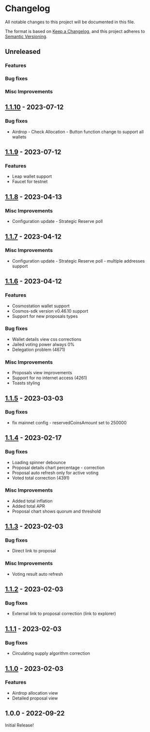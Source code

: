 <!--
Guiding Principles:

Changelogs are for humans, not machines.
There should be an entry for every single version.
The same types of changes should be grouped.
Versions and sections should be linkable.
The latest version comes first.
The release date of each version is displayed.
Mention whether you follow Semantic Versioning.

Usage:

Change log entries are to be added to the Unreleased section under the
appropriate stanza (see below). Each entry should ideally include a tag and
the Github issue reference in the following format:

* (<tag>) \#<issue-number> message

The issue numbers will later be link-ified during the release process so you do
not have to worry about including a link manually, but you can if you wish.

Types of changes (Stanzas):

"Features" for new features.
"Improvements" for changes in existing functionality.
"Deprecated" for soon-to-be removed features.
"Bug Fixes" for any bug fixes.
"Client Breaking" for breaking CLI commands and REST routes used by end-users.
"API Breaking" for breaking exported APIs used by developers building on SDK.
"State Machine Breaking" for any changes that result in a different AppState 
given same genesisState and txList.
Ref: https://keepachangelog.com/en/1.0.0/
-->

# Changelog

All notable changes to this project will be documented in this file.

The format is based on [Keep a Changelog](https://keepachangelog.com/en/1.0.0/),
and this project adheres to [Semantic Versioning](https://semver.org/spec/v2.0.0.html).

## Unreleased

### Features

### Bug fixes

### Misc Improvements

## [1.1.10](https://github.com/chain4energy/c4e-wallet/releases/tag/1.1.10) - 2023-07-12

### Bug fixes
* Airdrop - Check Allocation - Button function change to support all wallets

## [1.1.9](https://github.com/chain4energy/c4e-wallet/releases/tag/1.1.9) - 2023-07-12

### Features
* Leap wallet support
* Faucet for testnet

## [1.1.8](https://github.com/chain4energy/c4e-wallet/releases/tag/1.1.8) - 2023-04-13

### Misc Improvements
* Configuration update - Strategic Reserve poll

## [1.1.7](https://github.com/chain4energy/c4e-wallet/releases/tag/1.1.7) - 2023-04-12

### Misc Improvements
* Configuration update - Strategic Reserve poll - multiple addresses support

## [1.1.6](https://github.com/chain4energy/c4e-wallet/releases/tag/1.1.6) - 2023-04-12

### Features
* Cosmostation wallet support
* Cosmos-sdk version v0.46.10 support
* Support for new proposals types

### Bug fixes
* Wallet details view css corrections 
* Jailed voting power always 0% 
* Delegation problem (4671)

### Misc Improvements
* Proposals view improvements 
* Support for no internet access (4261)
* Toasts styling

## [1.1.5](https://github.com/chain4energy/c4e-wallet/releases/tag/1.1.5) - 2023-03-03

### Bug fixes
* fix mainnet config - reservedCoinsAmount set to 250000

## [1.1.4](https://github.com/chain4energy/c4e-wallet/releases/tag/1.1.4) - 2023-02-17

### Bug fixes
* Loading spinner debounce
* Proposal details chart percentage - correction
* Proposal auto refresh only for active voting
* Voted total correction (4391)

### Misc Improvements
* Added total inflation
* Added total APR
* Proposal chart shows quorum and threshold

## [1.1.3](https://github.com/chain4energy/c4e-wallet/releases/tag/1.1.3) - 2023-02-03

### Bug fixes
* Direct link to proposal  

### Misc Improvements
* Voting result auto refresh

## [1.1.2](https://github.com/chain4energy/c4e-wallet/releases/tag/1.1.2) - 2023-02-03
### Bug fixes
* External link to proposal correction (link to explorer)

## [1.1.1](https://github.com/chain4energy/c4e-wallet/releases/tag/1.1.1) - 2023-02-03
### Bug fixes
* Circulating supply algorithm correction

## [1.1.0](https://github.com/chain4energy/c4e-wallet/releases/tag/1.1.0) - 2023-02-03

### Features
* Airdrop allocation view
* Detailed proposal view

## 1.0.0 - 2022-09-22

Initial Release!
